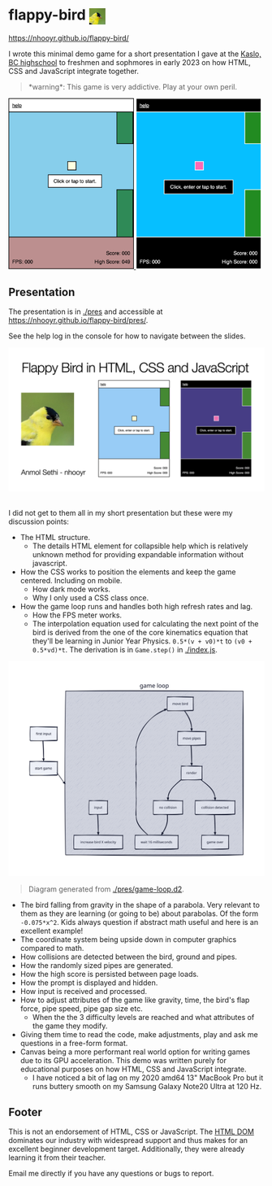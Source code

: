 # flappy-bird <img src="./favicon.jpg" alt="Favicon" width="32" height="32" style="vertical-align: middle">

https://nhooyr.github.io/flappy-bird/

I wrote this minimal demo game for a short presentation I gave at the [Kaslo, BC
highschool](https://jvh.sd8.bc.ca/) to freshmen and sophmores in early 2023 on how HTML,
CSS and JavaScript integrate together.

> \*warning\*: This game is very addictive. Play at your own peril.

<a href="https://nhooyr.github.io/flappy-bird/">
  <img src="./ss-light.png" alt="Screenshot" width="49%">
  <img src="./ss-dark.png" alt="Screenshot" width="49%">
</a>

## Presentation

The presentation is in [./pres](./pres) and accessible at
https://nhooyr.github.io/flappy-bird/pres/.

See the help log in the console for how to navigate between the slides.

<a href="https://nhooyr.github.io/flappy-bird/pres/" >
  <!-- kbd is for adding a border around the preview. -->
  <kbd>
    <img src="./pres/slides/slides.001.png" alt="Presentation Preview">
  </kbd>
</a>
<!-- Do not know why but two br are required to separate the kbd border from below -->
<br /><br />

I did not get to them all in my short presentation but these were my discussion points:

- The HTML structure.
  - The details HTML element for collapsible help which is relatively unknown method for
    providing expandable information without javascript.
- How the CSS works to position the elements and keep the game centered.
  Including on mobile.
  - How dark mode works.
  - Why I only used a CSS class once.
- How the game loop runs and handles both high refresh rates and lag.
  - How the FPS meter works.
  - The interpolation equation used for calculating the next point of the bird is derived
    from the one of the core kinematics equation that they'll be learning in Junior Year
    Physics. `0.5*(v + v0)*t` to `(v0 + 0.5*vd)*t`. The derivation is in `Game.step()` in
    [./index.js](./index.js).

<img src="./pres/game-loop.svg">

> Diagram generated from [./pres/game-loop.d2](./pres/game-loop.d2).

- The bird falling from gravity in the shape of a parabola. Very relevant to them as they
  are learning (or going to be) about parabolas. Of the form `-0.075*x^2`. Kids always
  question if abstract math useful and here is an excellent example!
- The coordinate system being upside down in computer graphics compared to math.
- How collisions are detected between the bird, ground and pipes.
- How the randomly sized pipes are generated.
- How the high score is persisted between page loads.
- How the prompt is displayed and hidden.
- How input is received and processed.
- How to adjust attributes of the game like gravity, time, the bird's flap force, pipe
  speed, pipe gap size etc.
  - When the the 3 difficulty levels are reached and what attributes of the game they
    modify.
- Giving them time to read the code, make adjustments, play and ask me questions in a
  free-form format.
- Canvas being a more performant real world option for writing games due to its GPU
  acceleration. This demo was written purely for educational purposes on how HTML, CSS and
  JavaScript integrate.
  - I have noticed a bit of lag on my 2020 amd64 13" MacBook Pro but it runs buttery smooth
    on my Samsung Galaxy Note20 Ultra at 120 Hz.

## Footer

This is not an endorsement of HTML, CSS or JavaScript. The [HTML
DOM](https://developer.mozilla.org/en-US/docs/Web/API/Document_Object_Model) dominates our
industry with widespread support and thus makes for an excellent beginner development
target. Additionally, they were already learning it from their teacher.

Email me directly if you have any questions or bugs to report.
